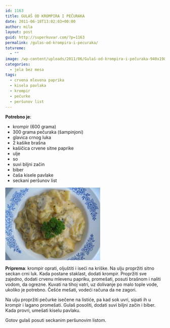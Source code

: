 ```yaml
---
id: 1163
title: GULAŠ OD KROMPIRA I PEČURAKA
date: 2011-06-18T13:02:03+00:00
author: mila
layout: post
guid: http://superkuvar.com/?p=1163
permalink: /gulas-od-krompira-i-pecuraka/
totvreme:
  - ""
image: /wp-content/uploads/2011/06/Gulaš-od-krompira-i-pečuraka-940x198.jpg
categories:
  - jela bez mesa
tags:
  - crvena mlevena paprika
  - kisela pavlaka
  - krompir
  - pečurke
  - peršunov list
---
```

**Potrebno je**:

  * krompir (600 grama)
  * 300 grama pečuraka (šampinjoni)
  * glavica crnog luka
  * 2 kašike brašna
  * kašičica crvene sitne paprike
  * ulje
  * so
  * suvi biljni začin
  * biber
  * čaša kisele pavlake
  * seckani peršunov list

<img class="alignnone size-medium wp-image-3043" title="Gulaš od krompira i pečuraka" src="/wp-content/uploads/2011/06/Gulaš-od-krompira-i-pečuraka-e1335183069977-300x229.jpg" alt="" width="300" height="229" /> 

**Priprema**: krompir oprati, oljuštiti i iseći na kriške. Na ulju propržiti sitno seckan crni luk. Kada postane staklast, dodati krompir. Propržiti sve zajedno, dodati crvenu mlevenu papriku, promešati, posuti brašnom i naliti vodom, da ogrezne. Kuvati na tihoj vatri, uz dolivanje po malo tople vode, ukoliko je potrebno. Češće mešati, vodeći računa da ne zagori.

Na ulju propržiti pečurke isečene na listiće, pa kad sok uvri, sipati ih u krompir i lagano promešati. Gulaš posoliti, dodati suvi biljni začin i biber. Kada provri, umešati kiselu pavlaku.

Gotov gulaš posuti seckanim peršunovim listom.